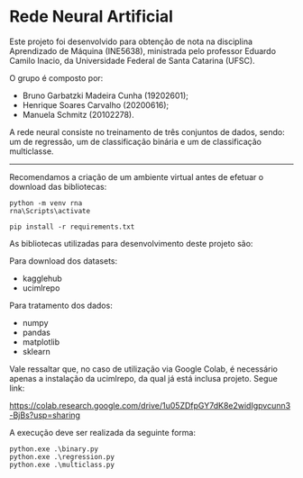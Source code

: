 # Rede Neural Artificial

Este projeto foi desenvolvido para obtenção de nota na disciplina Aprendizado de Máquina (INE5638), ministrada pelo professor Eduardo Camilo Inacio, da Universidade Federal de Santa Catarina (UFSC).

O grupo é composto por:
* Bruno Garbatzki Madeira Cunha (19202601);
* Henrique Soares Carvalho (20200616);
* Manuela Schmitz (20102278).

A rede neural consiste no treinamento de três conjuntos de dados, sendo: um de regressão, um de classificação binária e um de classificação multiclasse.

---

Recomendamos a criação de um ambiente virtual antes de efetuar o download das bibliotecas:

```
python -m venv rna
rna\Scripts\activate

pip install -r requirements.txt
```


As bibliotecas utilizadas para desenvolvimento deste projeto são:

Para download dos datasets:

* kagglehub
* ucimlrepo

Para tratamento dos dados:

* numpy
* pandas
* matplotlib
* sklearn


Vale ressaltar que, no caso de utilização via Google Colab, é necessário apenas a instalação da ucimlrepo, da qual já está inclusa projeto. Segue link:

https://colab.research.google.com/drive/1u05ZDfpGY7dK8e2widIgpvcunn3-BjBs?usp=sharing


A execução deve ser realizada da seguinte forma:
```
python.exe .\binary.py
python.exe .\regression.py
python.exe .\multiclass.py
```
